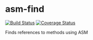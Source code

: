 # asm-find

[![Build Status](https://travis-ci.org/ansell/asm-find.svg?branch=master)](https://travis-ci.org/ansell/asm-find) [![Coverage Status](https://coveralls.io/repos/ansell/asm-find/badge.svg?branch=master)](https://coveralls.io/r/ansell/asm-find?branch=master)

Finds references to methods using ASM
